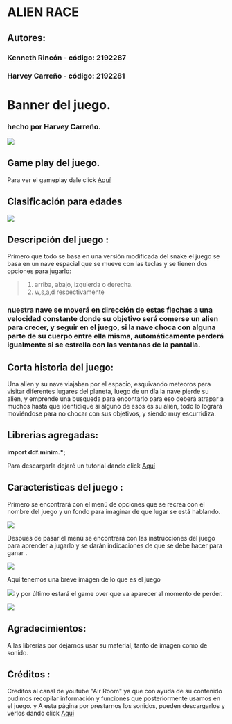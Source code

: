 
# ALIEN RACE
## Autores:

### Kenneth Rincón - código: 2192287
### Harvey Carreño - código: 2192281

# Banner del juego. 
### hecho por Harvey Carreño.


![](https://lh3.googleusercontent.com/A3ULXGGC3usjyErhydkb-XJpO0N-wGfykYdl4cu3dJZ2hE0r8fW17joL_awFRjRioklI=s660)


## Game play del juego.
Para ver el gameplay dale click  [Aquí](https://youtu.be/Yl1UT0i7ojI"Aquí")

## Clasificación para edades

![](https://lh3.googleusercontent.com/QqCWdlyYCJXOauefDP8vzDRzmOz-KpDA5gzJwtkCwv_yKmLTPfzFZE8PAoBTgrNxt-TUfQ=s100)
## Descripción del juego :

Primero que todo se basa en una versión modificada del snake  el juego se basa en un nave espacial que se mueve con las teclas y se tienen dos opciones para jugarlo:
>  1. arriba, abajo, izquierda o derecha.
>  2.  w,s,a,d respectivamente

### nuestra nave se moverá en dirección de estas flechas a una velocidad constante donde su objetivo será comerse un alien para crecer, y seguir en el juego, si la nave choca con alguna parte de su cuerpo entre ella misma, automáticamente perderá igualmente si se estrella con las ventanas de la pantalla.

## Corta historia del juego:
 Una alien y su nave viajaban por el espacio, esquivando meteoros para visitar diferentes lugares del planeta,  luego de un día la nave pierde su alien, y emprende una busqueda para encontarlo para eso deberá atrapar a muchos hasta que identidique si alguno de esos es su alien, todo lo logrará moviéndose para no chocar con sus objetivos, y siendo muy escurridiza.

## Librerias agregadas:
**import ddf.minim.*;**

Para descargarla dejaré un tutorial dando click [Aquí](https://www.youtube.com/watch?v=Ty9Q8m2m_qc&t=106s "Aquí")


## Características del juego :
Primero se encontrará con el menú de opciones que se recrea con el nombre del juego y un fondo para imaginar de que lugar se está hablando.

![](https://lh3.googleusercontent.com/QwEPWxAtobXH1ITupSKwSUqnSVWUKFrrSmBVMa41kZQprz7MY5bTrbMfalnJ4u5pIz7N=s660)



Despues de pasar el menú  se encontrará con las instrucciones del juego  para aprender a jugarlo y se darán indicaciones de que se debe hacer para ganar .

![](https://lh3.googleusercontent.com/h4aogryzwRACJs5ZPd9uampaQ8OkuBdtBPujA7Avk4-pgYr3lk_0X9Tqf3F_XyuBXBXaYV4=s660)



Aquí tenemos una breve imágen de lo que es el juego 


![](https://lh3.googleusercontent.com/i1jomUrE66s1shZKMct6EYFNE7_d_9pm0bOJSz-6RiSslfWdH-B_yWebp2ZhbLTrNnTh1Q=s600)
y por último estará el game over que  va aparecer al momento de perder.

![](https://lh3.googleusercontent.com/GRS-E8tn4ZOwOdbo9dql0JTYlH3qZvaLJ65uKRLl47jGwBaC5oiQoaJcu_KTnbu-ukdlLA=s660)


## **Agradecimientos:**

A las librerias por dejarnos usar su material, tanto de imagen como de sonido.
## Créditos :
Creditos al canal de youtube "Air Room" ya que con ayuda de su contenido pudimos recopilar información y funciones que posteriormente usamos en el juego.
y A esta página  por prestarnos los sonidos, pueden descargarlos y verlos dando click  [Aquí](https://freesound.org/"Aquí")
